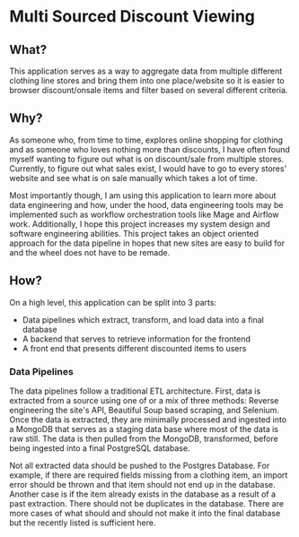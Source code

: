 # Multi Sourced Discount Viewing
## What?
This application serves as a way to aggregate data from multiple different clothing line stores and bring them into one place/website so it is easier to browser discount/onsale items and filter based on several different criteria. 

## Why?
As someone who, from time to time, explores online shopping for clothing and as someone who loves nothing more than discounts, I have often found myself wanting to figure out
what is on discount/sale from multiple stores. Currently, to figure out what sales exist, I would have to go to every stores' website and see what is on sale manually which takes a lot of time.

Most importantly though, I am using this application to learn more about data engineering and how, under the hood, data engineering tools may be implemented such as workflow orchestration tools like Mage and Airflow work.
Additionally, I hope this project increases my system design and software engineering abilities. This project takes an object oriented approach for the data pipeline in hopes that new sites are easy to build for and the wheel does not have to be remade.

## How?
On a high level, this application can be split into 3 parts:
* Data pipelines which extract, transform, and load data into a final database
* A backend that serves to retrieve information for the frontend
* A front end that presents different discounted items to users

### Data Pipelines
The data pipelines follow a traditional ETL architecture. First, data is extracted from a source using one of or a mix of three methods: Reverse engineering the site's API, Beautiful Soup based scraping, and Selenium.
Once the data is extracted, they are minimally processed and ingested into a MongoDB that serves as a staging data base where most of the data is raw still. The data is then pulled from the MongoDB, transformed, before being ingested into a final 
PostgreSQL database. 

Not all extracted data should be pushed to the Postgres Database. For example, if there are required fields missing from a clothing  item, an import error should be thrown and that item should not end up in the database. Another case
is if the item already exists in the database as a result of a past extraction. There should not be duplicates in the database. There are more cases of what should and should not make it into the final database but the recently listed is sufficient here. 

